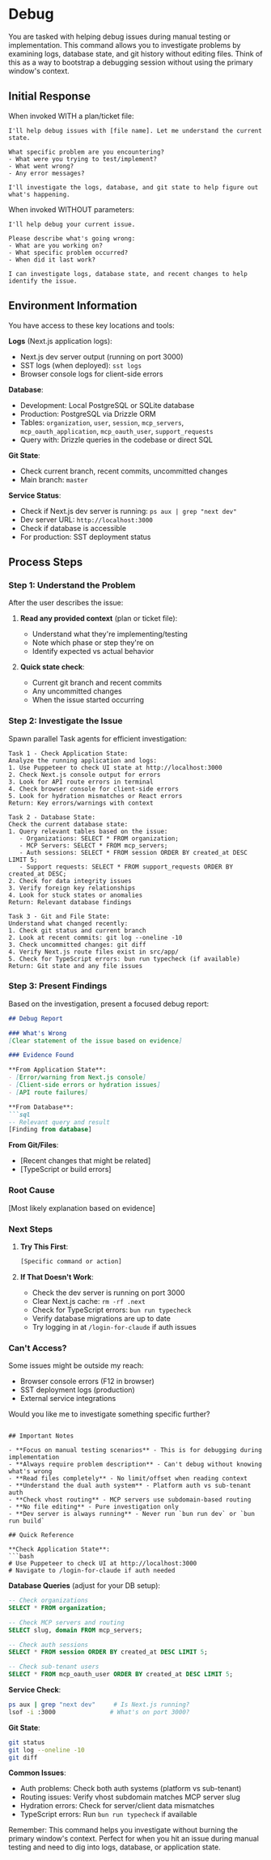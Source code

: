# Debug

You are tasked with helping debug issues during manual testing or implementation. This command allows you to investigate problems by examining logs, database state, and git history without editing files. Think of this as a way to bootstrap a debugging session without using the primary window's context.

## Initial Response

When invoked WITH a plan/ticket file:
```
I'll help debug issues with [file name]. Let me understand the current state.

What specific problem are you encountering?
- What were you trying to test/implement?
- What went wrong?
- Any error messages?

I'll investigate the logs, database, and git state to help figure out what's happening.
```

When invoked WITHOUT parameters:
```
I'll help debug your current issue.

Please describe what's going wrong:
- What are you working on?
- What specific problem occurred?
- When did it last work?

I can investigate logs, database state, and recent changes to help identify the issue.
```

## Environment Information

You have access to these key locations and tools:

**Logs** (Next.js application logs):
- Next.js dev server output (running on port 3000)
- SST logs (when deployed): `sst logs`
- Browser console logs for client-side errors

**Database**:
- Development: Local PostgreSQL or SQLite database
- Production: PostgreSQL via Drizzle ORM
- Tables: `organization`, `user`, `session`, `mcp_servers`, `mcp_oauth_application`, `mcp_oauth_user`, `support_requests`
- Query with: Drizzle queries in the codebase or direct SQL

**Git State**:
- Check current branch, recent commits, uncommitted changes
- Main branch: `master`

**Service Status**:
- Check if Next.js dev server is running: `ps aux | grep "next dev"`
- Dev server URL: `http://localhost:3000`
- Check if database is accessible
- For production: SST deployment status

## Process Steps

### Step 1: Understand the Problem

After the user describes the issue:

1. **Read any provided context** (plan or ticket file):
   - Understand what they're implementing/testing
   - Note which phase or step they're on
   - Identify expected vs actual behavior

2. **Quick state check**:
   - Current git branch and recent commits
   - Any uncommitted changes
   - When the issue started occurring

### Step 2: Investigate the Issue

Spawn parallel Task agents for efficient investigation:

```
Task 1 - Check Application State:
Analyze the running application and logs:
1. Use Puppeteer to check UI state at http://localhost:3000
2. Check Next.js console output for errors
3. Look for API route errors in terminal
4. Check browser console for client-side errors
5. Look for hydration mismatches or React errors
Return: Key errors/warnings with context
```

```
Task 2 - Database State:
Check the current database state:
1. Query relevant tables based on the issue:
   - Organizations: SELECT * FROM organization;
   - MCP Servers: SELECT * FROM mcp_servers;
   - Auth sessions: SELECT * FROM session ORDER BY created_at DESC LIMIT 5;
   - Support requests: SELECT * FROM support_requests ORDER BY created_at DESC;
2. Check for data integrity issues
3. Verify foreign key relationships
4. Look for stuck states or anomalies
Return: Relevant database findings
```

```
Task 3 - Git and File State:
Understand what changed recently:
1. Check git status and current branch
2. Look at recent commits: git log --oneline -10
3. Check uncommitted changes: git diff
4. Verify Next.js route files exist in src/app/
5. Check for TypeScript errors: bun run typecheck (if available)
Return: Git state and any file issues
```

### Step 3: Present Findings

Based on the investigation, present a focused debug report:

```markdown
## Debug Report

### What's Wrong
[Clear statement of the issue based on evidence]

### Evidence Found

**From Application State**:
- [Error/warning from Next.js console]
- [Client-side errors or hydration issues]
- [API route failures]

**From Database**:
```sql
-- Relevant query and result
[Finding from database]
```

**From Git/Files**:
- [Recent changes that might be related]
- [TypeScript or build errors]

### Root Cause
[Most likely explanation based on evidence]

### Next Steps

1. **Try This First**:
   ```bash
   [Specific command or action]
   ```

2. **If That Doesn't Work**:
   - Check the dev server is running on port 3000
   - Clear Next.js cache: `rm -rf .next`
   - Check for TypeScript errors: `bun run typecheck`
   - Verify database migrations are up to date
   - Try logging in at `/login-for-claude` if auth issues

### Can't Access?
Some issues might be outside my reach:
- Browser console errors (F12 in browser)
- SST deployment logs (production)
- External service integrations

Would you like me to investigate something specific further?
```

## Important Notes

- **Focus on manual testing scenarios** - This is for debugging during implementation
- **Always require problem description** - Can't debug without knowing what's wrong
- **Read files completely** - No limit/offset when reading context
- **Understand the dual auth system** - Platform auth vs sub-tenant auth
- **Check vhost routing** - MCP servers use subdomain-based routing
- **No file editing** - Pure investigation only
- **Dev server is always running** - Never run `bun run dev` or `bun run build`

## Quick Reference

**Check Application State**:
```bash
# Use Puppeteer to check UI at http://localhost:3000
# Navigate to /login-for-claude if auth needed
```

**Database Queries** (adjust for your DB setup):
```sql
-- Check organizations
SELECT * FROM organization;

-- Check MCP servers and routing
SELECT slug, domain FROM mcp_servers;

-- Check auth sessions
SELECT * FROM session ORDER BY created_at DESC LIMIT 5;

-- Check sub-tenant users
SELECT * FROM mcp_oauth_user ORDER BY created_at DESC LIMIT 5;
```

**Service Check**:
```bash
ps aux | grep "next dev"     # Is Next.js running?
lsof -i :3000               # What's on port 3000?
```

**Git State**:
```bash
git status
git log --oneline -10
git diff
```

**Common Issues**:
- Auth problems: Check both auth systems (platform vs sub-tenant)
- Routing issues: Verify vhost subdomain matches MCP server slug
- Hydration errors: Check for server/client data mismatches
- TypeScript errors: Run `bun run typecheck` if available

Remember: This command helps you investigate without burning the primary window's context. Perfect for when you hit an issue during manual testing and need to dig into logs, database, or application state.